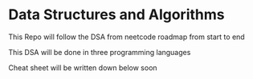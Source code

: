 # Data Structures and Algorithms

This Repo will follow the DSA from neetcode roadmap from start to end

This DSA will be done in three programming languages

Cheat sheet will be written down below soon
